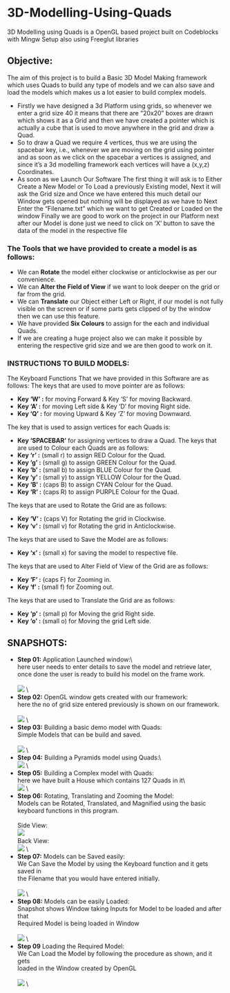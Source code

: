 # 3D-Modelling-Using-Quads

3D Modelling using Quads is a OpenGL based project 
built on Codeblocks with Mingw Setup also using Freeglut libraries

## Objective:

The aim of this project is to build a Basic 3D Model Making framework which uses
Quads to build any type of models and we can also save and load the models which makes us
a lot easier to build complex models.
* Firstly we have designed a 3d Platform using grids, so whenever we enter a grid size
40 it means that there are “20x20” boxes are drawn which shows it as a Grid and then we have
created a pointer which is actually a cube that is used to move anywhere in the grid and draw
a Quad.
* So to draw a Quad we require 4 vertices, thus we are using the spacebar key, i.e.,
whenever we are moving on the grid using pointer and as soon as we click on the spacebar a
vertices is assigned, and since it’s a 3d modelling framework each vertices will have a (x,y,z)
Coordinates.
* As soon as we Launch Our Software The first thing it will ask is to Either Create a New
Model or To Load a previously Existing model, Next it will ask the Grid size and Once we
have entered this much detail our Window gets opened but nothing will be displayed as we
have to Next Enter the “Filename.txt” which we want to get Created or Loaded on the window
Finally we are good to work on the project in our Platform next after our Model is done just
we need to click on ‘X’ button to save the data of the model in the respective file
### The Tools that we have provided to create a model is as follows: 
* We can **Rotate** the model either clockwise or anticlockwise as per our convenience.
* We can **Alter the Field of View** if we want to look deeper on the grid or far from the
grid.
* We can **Translate** our Object either Left or Right, if our model is not fully visible on
the screen or if some parts gets clipped of by the window then we can use this feature.
* We have provided **Six Colours** to assign for the each and individual Quads.
* If we are creating a huge project also we can make it possible by entering the respective
grid size and we are then good to work on it. 

### INSTRUCTIONS TO BUILD MODELS:

The Keyboard Functions That we have provided in this Software are as follows:
The keys that are used to move pointer are as follows:
* **Key ‘W’ :** for moving Forward & Key ‘S’ for moving Backward.
* **Key ‘A’ :** for moving Left side & Key ‘D’ for moving Right side.
* **Key ‘Q’ :** for moving Upward & Key ‘Z’ for moving Downward.

The key that is used to assign vertices for each Quads is:
* **Key ‘SPACEBAR’** for assigning vertices to draw a Quad.
The keys that are used to Colour each Quads are as follows:
* **Key ‘r’ :** (small r) to assign RED Colour for the Quad.
* **Key ‘g’ :** (small g) to assign GREEN Colour for the Quad.
* **Key ‘b’ :** (small b) to assign BLUE Colour for the Quad.
* **Key ‘y’ :** (small y) to assign YELLOW Colour for the Quad.
* **Key ‘B’ :** (caps B) to assign CYAN Colour for the Quad.
* **Key ‘R’ :** (caps R) to assign PURPLE Colour for the Quad.

The keys that are used to Rotate the Grid are as follows:
* **Key ‘V’ :** (caps V) for Rotating the grid in Clockwise.
* **Key ‘v’ :** (small v) for Rotating the grid in Anticlockwise.

The keys that are used to Save the Model are as follows:
* **Key ‘x’ :** (small x) for saving the model to respective file.

The keys that are used to Alter Field of View of the Grid are as follows:
* **Key ‘F’ :** (caps F) for Zooming in.
* **Key ‘f’ :** (small f) for Zooming out.

The keys that are used to Translate the Grid are as follows:
* **Key ‘p’ :** (small p) for Moving the grid Right side.
* **Key ‘o’ :** (small o) for Moving the grid Left side.

## SNAPSHOTS:

* **Step 01:** Application Launched window:\  
here user needs to enter details to save the model and retrieve later, once done the user is ready to build his model on the frame work.\
\
![](3D%20Modeling%20using%20Quads/Snapshots/Create%20New%20project.PNG)
\
* **Step 02:** OpenGL window gets created with our framework:\
here the no of grid size entered previously is shown on our framework.\
\
![](3D%20Modeling%20using%20Quads/Snapshots/MODEL%20MAKING%20FROMEWORK.PNG)
\
* **Step 03:**  Building a basic demo model with Quads:\
Simple Models that can be build and saved.\
\
![](3D%20Modeling%20using%20Quads/Snapshots/building%20basic%20quads.PNG)
\
* **Step 04:**  Building a Pyramids model using Quads:\ 
\
![](3D%20Modeling%20using%20Quads/Snapshots/Pyramids.PNG)
\
* **Step 05:**  Building a Complex model with Quads:\
here we have built a House which contains 127 Quads in it\ 
\
![](3D%20Modeling%20using%20Quads/Snapshots/House%20Model%20Demo.PNG)
\
* **Step 06:**  Rotating, Translating and Zooming the Model:\
Models can be Rotated, Translated, and Magnified using the basic keyboard
functions in this program.\
\
Side View:\
![](3D%20Modeling%20using%20Quads/Snapshots/Side%20View%2006.PNG)
\
Back View:\
![](3D%20Modeling%20using%20Quads/Snapshots/House%20Model%20back%20Side%2004.PNG)
\
* **Step 07:** Models can be Saved easily:\
We Can Save the Model by using the Keyboard function and it gets saved in\
the Filename that you would have entered initially.\
\
![](3D%20Modeling%20using%20Quads/Snapshots/Saving%20Model.PNG)
\
* **Step 08:** Models can be easily Loaded:\
Snapshot shows Window taking Inputs for Model to be loaded and after that\
Required Model is being loaded in Window\
\
![](3D%20Modeling%20using%20Quads/Snapshots/Successfully%20Loaded%2002.PNG)
\
* **Step 09** Loading the Required Model:\
We Can Load the Model by following the procedure as shown, and it gets\
loaded in the Window created by OpenGL\
\
![](3D%20Modeling%20using%20Quads/Snapshots/Loading%20Project.PNG)
\
